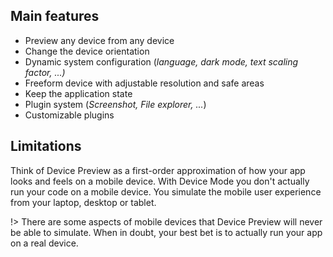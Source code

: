 ## Main features

* Preview any device from any device
* Change the device orientation
* Dynamic system configuration (*language, dark mode, text scaling factor, ...)*
* Freeform device with adjustable resolution and safe areas
* Keep the application state
* Plugin system (*Screenshot, File explorer, ...*)
* Customizable plugins

## Limitations

Think of Device Preview as a first-order approximation of how your app looks and feels on a mobile device. With Device Mode you don't actually run your code on a mobile device. You simulate the mobile user experience from your laptop, desktop or tablet.

!> There are some aspects of mobile devices that Device Preview will never be able to simulate. When in doubt, your best bet is to actually run your app on a real device.